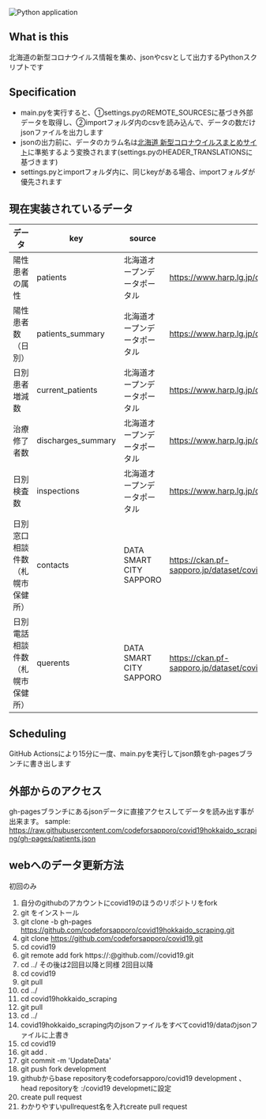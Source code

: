 ![Python application](https://github.com/codeforsapporo/covid19hokkaido_scraping/workflows/Python%20application/badge.svg)

## What is this
北海道の新型コロナウイルス情報を集め、jsonやcsvとして出力するPythonスクリプトです

## Specification
- main.pyを実行すると、①settings.pyのREMOTE_SOURCESに基づき外部データを取得し、②importフォルダ内のcsvを読み込んで、データの数だけjsonファイルを出力します
- jsonの出力前に、データのカラム名は[北海道 新型コロナウイルスまとめサイト](https://github.com/codeforsapporo/covid19)に準拠するよう変換されます(settings.pyのHEADER_TRANSLATIONSに基づきます)
- settings.pyとimportフォルダ内に、同じkeyがある場合、importフォルダが優先されます

## 現在実装されているデータ
| データ |  key  |  source  | url  |
| ---- | ---- | ---- | ---- |
|  陽性患者の属性  |  patients  | 北海道オープンデータポータル |  https://www.harp.lg.jp/opendata/dataset/1369.html  |
|  陽性患者数（日別）  |  patients_summary  | 北海道オープンデータポータル |  https://www.harp.lg.jp/opendata/dataset/1369.html  |
|  日別患者増減数  |  current_patients  | 北海道オープンデータポータル |  https://www.harp.lg.jp/opendata/dataset/1369.html  |
|  治療修了者数  |  discharges_summary  | 北海道オープンデータポータル |  https://www.harp.lg.jp/opendata/dataset/1369.html  |
|  日別検査数  |  inspections  | 北海道オープンデータポータル |  https://www.harp.lg.jp/opendata/dataset/1369.html  |
|  日別窓口相談件数（札幌市保健所）  |  contacts  | DATA SMART CITY SAPPORO |  https://ckan.pf-sapporo.jp/dataset/covid_19_soudan  |
|  日別電話相談件数 （札幌市保健所） |  querents  | DATA SMART CITY SAPPORO |  https://ckan.pf-sapporo.jp/dataset/covid_19_soudan  |

## Scheduling
GitHub Actionsにより15分に一度、main.pyを実行してjson類をgh-pagesブランチに書き出します

## 外部からのアクセス
gh-pagesブランチにあるjsonデータに直接アクセスしてデータを読み出す事が出来ます。
sample: https://raw.githubusercontent.com/codeforsapporo/covid19hokkaido_scraping/gh-pages/patients.json

## webへのデータ更新方法
初回のみ
1. 自分のgithubのアカウントにcovid19のほうのリポジトリをfork
2. git をインストール
3. git clone -b gh-pages https://github.com/codeforsapporo/covid19hokkaido_scraping.git
4. git clone https://github.com/codeforsapporo/covid19.git
5. cd covid19
6. git remote add fork https://<username>:<password>@github.com/<username>/covid19.git
7. cd ../
その後は2回目以降と同様
2回目以降
1. cd covid19
2. git pull
3. cd ../
4. cd covid19hokkaido_scraping
5. git pull
6. cd ../
7. covid19hokkaido_scraping内のjsonファイルをすべてcovid19/dataのjsonファイルに上書き
8. cd covid19
9. git add .
10. git commit -m 'UpdateData'
11. git push fork development
12. githubからbase repositoryをcodeforsapporo/covid19 development 、　head repositoryを :<username>/covid19 developmetに設定
13. create pull request
14. わかりやすいpullrequest名を入れcreate pull request
